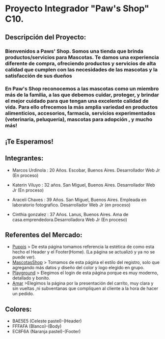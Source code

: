 # Proyecto Integrador "Paw's Shop" C10.


## Descripción del Proyecto:
 ### Bienvenidos a Paws' Shop. Somos una tienda que brinda productos/servicios para Mascotas. Te damos una experiencia diferente de compra, ofreciendo productos y servicios de alta calidad que cumplen con las necesidades de las mascotas y la satisfacción de sus dueños
### En Paw's Shop reconocemos a las mascotas como un miembro más de la familia, a las que debemos cuidar, proteger, y brindar el mejor cuidado para que tengan una excelente calidad de vida. Para ello ofrecemos la más amplia variedad en productos alimenticios, accesorios, farmacia, servicios experimentados (veterinaria, peluquería), mascotas para adopción , y mucho más!
## ¡Te Esperamos! 



## Integrantes:

- Marcos Urdinola :  20  Años. Escobar, Buenos Aires.  Desarrollador Web Jr (En proceso)

- Katerin Viluyo : 32 años. San Miguel, Buenos Aires.  Desarrollador Web Jr (En proceso)

- Araceli Chaves : 39 Años. San Miguel, Buenos Aires. Empleada en laboratorio fotografico. Desarrollador Web Jr (en proceso)

- Cinthia gonzalez : 37 Años. Lanus, Buenos Aires. Ama de casa.emprendedora.Desarrolladora Web Jr (En proceso)

## Referentes del Mercado:
- [Puppis](http://puppis.com.ar) > De esta página tomamos referencia la estética de como esta hecho el Header y el Footer(Home). (La página se actualizó y ya no se puede ver).
- [MascotasShop](https://mascotasshop.com.ar/) > Tomamos de esta página el estilo del registro, solo que agregando más datos y diseño del color y logo elegido en grupo.
- [Playground](https://playground.digitalhouse.com/login) > Elegimos el login de esta página porque es muy moderno, detallado y bonito. 
- [Amar](https://amarmascotas.com/) >Elegimos la página por la presentación del carrito, muy clara y sin vueltas ,ni subventanas que compliquen al cliente a la hora de hacer un pedido. 

## Colores:
- BAE5E5 (Celeste pastel)-(Header)
- FFFAFA (Blanco)-(Body)
- EC8F6A (Naranja pastel)-(Footer)
